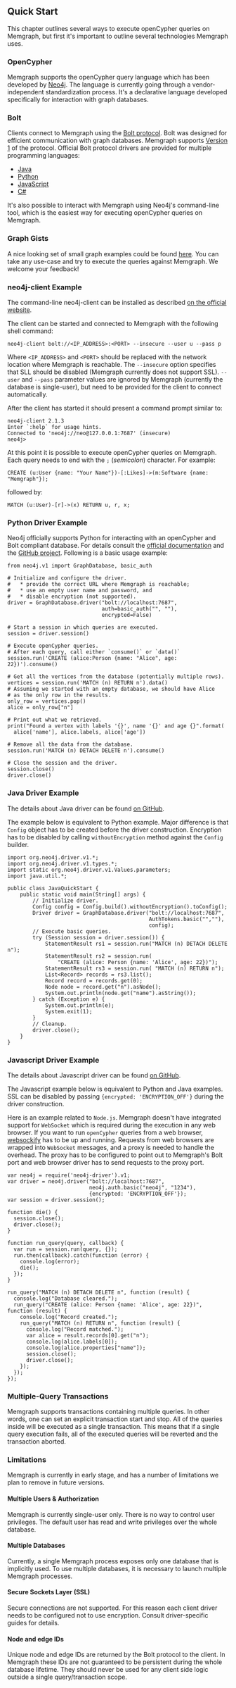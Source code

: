 ## Quick Start

This chapter outlines several ways to execute openCypher queries on Memgraph,
but first it's important to outline several technologies Memgraph uses.

### OpenCypher

Memgraph supports the openCypher query language which has been developed by
[Neo4j](http://neo4j.com). The language is currently going through a
vendor-independent standardization process. It's a declarative language
developed specifically for interaction with graph databases.

### Bolt

Clients connect to Memgraph using the
[Bolt protocol](https://boltprotocol.org/). Bolt was designed for efficient
communication with graph databases. Memgraph supports
[Version 1](https://boltprotocol.org/v1/) of the protocol. Official Bolt
protocol drivers are provided for multiple programming languages:

  * [Java](http://neo4j.com/docs/api/java-driver)
  * [Python](http://neo4j.com/docs/api/python-driver)
  * [JavaScript](http://neo4j.com/docs/api/javascript-driver)
  * [C#](http://neo4j.com/docs/api/dotnet-driver)

It's also possible to interact with Memgraph using Neo4j's command-line tool,
which is the easiest way for executing openCypher queries on Memgraph.

### Graph Gists

A nice looking set of small graph examples could be found
[here](https://neo4j.com/graphgists/).  You can take any use-case and try to
execute the queries against Memgraph. We welcome your feedback!

### neo4j-client Example

The command-line neo4j-client can be installed as described
[on the official website](https://neo4j-client.net).

The client can be started and connected to Memgraph with the following
shell command:

```
neo4j-client bolt://<IP_ADDRESS>:<PORT> --insecure --user u --pass p
```

Where `<IP_ADDRESS>` and `<PORT>` should be replaced with the network location
where Memgraph is reachable. The `--insecure` option specifies that SLL should
be disabled (Memgraph currently does not support SSL).  `--user` and `--pass`
parameter values are ignored by Memgraph (currently the database is
single-user), but need to be provided for the client to connect automatically.

After the client has started it should present a command prompt similar to:

```
neo4j-client 2.1.3
Enter `:help` for usage hints.
Connected to 'neo4j://neo@127.0.0.1:7687' (insecure)
neo4j>
```


At this point it is possible to execute openCypher queries on Memgraph. Each
query needs to end with the `;` (*semicolon*) character. For example:

```
CREATE (u:User {name: "Your Name"})-[:Likes]->(m:Software {name: "Memgraph"});
```

followed by:

```
MATCH (u:User)-[r]->(x) RETURN u, r, x;
```

### Python Driver Example

Neo4j officially supports Python for interacting with an openCypher and Bolt
compliant database. For details consult the
[official documentation](http://neo4j.com/docs/api/python-driver) and the
[GitHub project](https://github.com/neo4j/neo4j-python-driver).  Following is
a basic usage example:

```
from neo4j.v1 import GraphDatabase, basic_auth

# Initialize and configure the driver.
#   * provide the correct URL where Memgraph is reachable;
#   * use an empty user name and password, and
#   * disable encryption (not supported).
driver = GraphDatabase.driver("bolt://localhost:7687",
                              auth=basic_auth("", ""),
                              encrypted=False)

# Start a session in which queries are executed.
session = driver.session()

# Execute openCypher queries.
# After each query, call either `consume()` or `data()`
session.run('CREATE (alice:Person {name: "Alice", age: 22})').consume()

# Get all the vertices from the database (potentially multiple rows).
vertices = session.run('MATCH (n) RETURN n').data()
# Assuming we started with an empty database, we should have Alice
# as the only row in the results.
only_row = vertices.pop()
alice = only_row["n"]

# Print out what we retrieved.
print("Found a vertex with labels '{}', name '{}' and age {}".format(
  alice['name'], alice.labels, alice['age'])

# Remove all the data from the database.
session.run('MATCH (n) DETACH DELETE n').consume()

# Close the session and the driver.
session.close()
driver.close()
```

### Java Driver Example

The details about Java driver can be found
[on GitHub](https://github.com/neo4j/neo4j-java-driver).

The example below is equivalent to Python example. Major difference is that
`Config` object has to be created before the driver construction.  Encryption
has to be disabled by calling `withoutEncryption` method against the `Config`
builder.

```
import org.neo4j.driver.v1.*;
import org.neo4j.driver.v1.types.*;
import static org.neo4j.driver.v1.Values.parameters;
import java.util.*;

public class JavaQuickStart {
    public static void main(String[] args) {
        // Initialize driver.
        Config config = Config.build().withoutEncryption().toConfig();
        Driver driver = GraphDatabase.driver("bolt://localhost:7687",
                                             AuthTokens.basic("",""),
                                             config);
        // Execute basic queries.
        try (Session session = driver.session()) {
            StatementResult rs1 = session.run("MATCH (n) DETACH DELETE n");
            StatementResult rs2 = session.run(
                "CREATE (alice: Person {name: 'Alice', age: 22})");
            StatementResult rs3 = session.run( "MATCH (n) RETURN n");
            List<Record> records = rs3.list();
            Record record = records.get(0);
            Node node = record.get("n").asNode();
            System.out.println(node.get("name").asString());
        } catch (Exception e) {
            System.out.println(e);
            System.exit(1);
        }
        // Cleanup.
        driver.close();
    }
}
```

### Javascript Driver Example

The details about Javascript driver can be found
[on GitHub](https://github.com/neo4j/neo4j-javascript-driver).

The Javascript example below is equivalent to Python and Java examples. SSL
can be disabled by passing `{encrypted: 'ENCRYPTION_OFF'}` during the driver
construction.

Here is an example related to `Node.js`. Memgraph doesn't have integrated
support for `WebSocket` which is required during the execution in any web
browser. If you want to run `openCypher` queries from a web browser,
[websockify](https://github.com/novnc/websockify) has to be up and running.
Requests from web browsers are wrapped into `WebSocket` messages, and a proxy
is needed to handle the overhead. The proxy has to be configured to point out
to Memgraph's Bolt port and web browser driver has to send requests to the
proxy port.

```
var neo4j = require('neo4j-driver').v1;
var driver = neo4j.driver("bolt://localhost:7687",
                          neo4j.auth.basic("neo4j", "1234"),
                          {encrypted: 'ENCRYPTION_OFF'});
var session = driver.session();

function die() {
  session.close();
  driver.close();
}

function run_query(query, callback) {
  var run = session.run(query, {});
  run.then(callback).catch(function (error) {
    console.log(error);
    die();
  });
}

run_query("MATCH (n) DETACH DELETE n", function (result) {
  console.log("Database cleared.");
  run_query("CREATE (alice: Person {name: 'Alice', age: 22})", function (result) {
    console.log("Record created.");
    run_query("MATCH (n) RETURN n", function (result) {
      console.log("Record matched.");
      var alice = result.records[0].get("n");
      console.log(alice.labels[0]);
      console.log(alice.properties["name"]);
      session.close();
      driver.close();
    });
  });
});
```

### Multiple-Query Transactions

Memgraph supports transactions containing multiple queries. In other words,
one can set an explicit transaction start and stop. All of the queries inside
will be executed as a single transaction. This means that if a single query
execution fails, all of the executed queries will be reverted and the
transaction aborted.

### Limitations

Memgraph is currently in early stage, and has a number of limitations we plan
to remove in future versions.

#### Multiple Users & Authorization

Memgraph is currently single-user only. There is no way to control user
privileges. The default user has read and write privileges over the whole
database.

#### Multiple Databases

Currently, a single Memgraph process exposes only one database that is
implicitly used. To use multiple databases, it is necessary to launch multiple
Memgraph processes.

#### Secure Sockets Layer (SSL)

Secure connections are not supported. For this reason each client
driver needs to be configured not to use encryption. Consult driver-specific
guides for details.


#### Node and edge IDs
Unique node and edge IDs are returned by the Bolt protocol to the client. In Memgraph
these IDs are not guaranteed to be persistent during the whole database lifetime. They
should never be used for any client side logic outside a single query/transaction scope.
